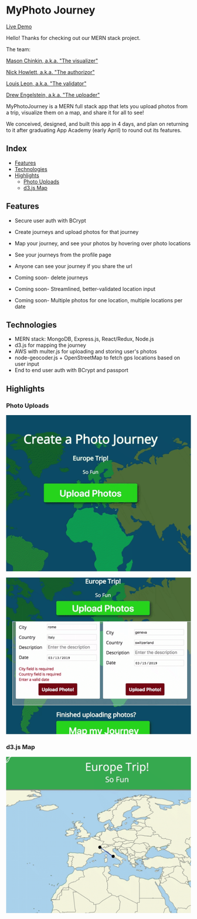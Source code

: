 # MyPhoto Journey

[Live Demo](https://myphotojourney.herokuapp.com "MyPhotoJourney")

Hello! Thanks for checking out our MERN stack project.

The team:

[Mason Chinkin, a.k.a. "The visualizer"](https://github.com/MasonChinkin)

[Nick Howlett, a.k.a. "The authorizor"](https://github.com/Nick-Howlett)

[Louis Leon, a.k.a. "The validator"](https://github.com/Louis-C-Leon)

[Drew Engelstein, a.k.a. "The uploader"](https://github.com/ase1210)

MyPhotoJourney is a MERN full stack app that lets you upload photos from a trip, visualize them on a map, and share it for all to see!

We conceived, designed, and built this app in 4 days, and plan on returning to it after graduating App Academy (early April) to round out its features.

## Index

* [Features](https://github.com/MasonChinkin/MyPhotoJourney/blob/master/README.md#features)
* [Technologies](https://github.com/MasonChinkin/MyPhotoJourney/blob/master/README.md#technologies)
* [Highlights](https://github.com/MasonChinkin/MyPhotoJourney/blob/master/README.md#highlights)
  * [Photo Uploads](https://github.com/MasonChinkin/MyPhotoJourney/blob/master/README.md#Photo-Uploads)
  * [d3.js Map](https://github.com/MasonChinkin/MyPhotoJourney/blob/master/README.md#d3.js-Map)
  
## Features

* Secure user auth with BCrypt
* Create journeys and upload photos for that journey
* Map your journey, and see your photos by hovering over photo locations
* See your journeys from the profile page
* Anyone can see your journey if you share the url

* Coming soon- delete journeys
* Coming soon- Streamlined, better-validated location input
* Coming soon- Multiple photos for one location, multiple locations per date

## Technologies

* MERN stack: MongoDB, Express.js, React/Redux, Node.js
* d3.js for mapping the journey
* AWS with multer.js for uploading and storing user's photos
* node-geocoder.js + OpenStreetMap to fetch gps locations based on user input
* End to end user auth with BCrypt and passport

## Highlights

### Photo Uploads
![](https://github.com/MasonChinkin/MyPhotoJourney/blob/dev/frontend/public/photoJourneyPhotoUpload.gif?raw=true)

![](https://github.com/MasonChinkin/MyPhotoJourney/blob/dev/frontend/public/photoJourneyUploadToMap.gif?raw=true)

### d3.js Map

![](https://github.com/MasonChinkin/MyPhotoJourney/blob/dev/frontend/public/photoJourneyMapMousover.gif?raw=true)